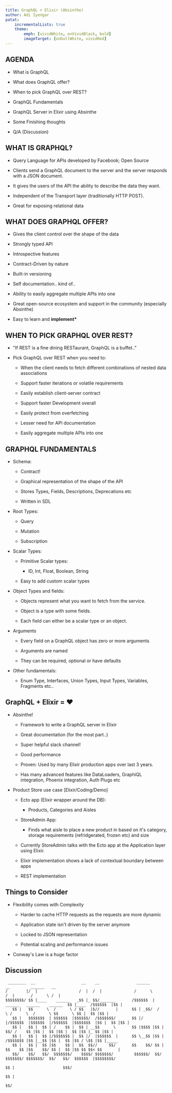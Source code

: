 ```yaml
---
title: GraphQL + Elixir (Absinthe)
author: Adi Iyengar
patat:
    incrementalLists: true
    theme:
        emph: [vividWhite, onVividBlack, bold]
        imageTarget: [onDullWhite, vividRed]
---
```


## AGENDA

- What is GraphQL

- What does GraphQL offer?

- When to pick GraphQL over REST?

- GraphQL Fundamentals

- GraphQL Server in Elixir using Absinthe

- Some Finishing thoughts

- Q/A (Discussion)


## WHAT IS GRAPHQL?

- Query Language for APIs developed by Facebook; Open Source

- Clients send a GraphQL document to the server and the server responds with
a JSON document.

- It gives the users of the API the ability to describe the data they want.

- Independent of the Transport layer (traditionally HTTP POST).

- Great for exposing relational data


## WHAT DOES GRAPHQL OFFER?

- Gives the client control over the shape of the data

- Strongly typed API

- Introspective features

- Contract-Driven by nature

- Built-in versioning

- Self documentation.. kind of..

- Ability to easily aggregate multiple APIs into one

- Great open-source ecosystem and support in the community (especially Absinthe)

- Easy to learn and __implement*__


## WHEN TO PICK GRAPHQL OVER REST?

* "If REST is a fine dining RESTaurant, GraphQL is a buffet.."

* Pick GraphQL over REST when you need to:

    - When the client needs to fetch different combinations of nested data
      associations

    - Support faster iterations or volatile requirements

    - Easily establish client-server contract

    - Support faster Development overall

    - Easily protect from overfetching

    - Lesser need for API documentation

    - Easily aggregate multiple APIs into one

## GRAPHQL FUNDAMENTALS

* Schema:

    - Contract!

    - Graphical representation of the shape of the API

    - Stores Types, Fields, Descriptions, Deprecations etc

    - Written in SDL

* Root Types:

     - Query

     - Mutation

     - Subscription

* Scalar Types:

    - Primitive Scalar types:
        - ID, Int, Float, Boolean, String

    - Easy to add custom scalar types

* Object Types and fields:

    - Objects represent what you want to fetch from the service.

    - Object is a type with some fields.

    - Each field can either be a scalar type or an object.

* Arguments

    - Every field on a GraphQL object has zero or more arguments

    - Arguments are named

    - They can be required, optional or have defaults

* Other fundamentals:
    - Enum Type, Interfaces, Union Types, Input Types, Variables, Fragments etc..


##  GraphQL + Elixir = ♥

* Absinthe!

    - Framework to write a GraphQL server in Elixir

    - Great documentation (for the most part..)

    - Super helpful slack channel!

    - Good performance

    - Proven: Used by many Elixir production apps over last 3 years.

    - Has many advanced features like DataLoaders, GraphiQL integration,
      Phoenix integration, Auth Plugs etc

* Product Store use case [Elixir/Coding/Demo]

    - Ecto app (Elixir wrapper around the DB):
        - Products, Categories and Aisles

    - StoreAdmin App:
        - Finds what aisle to place a new product in based on it's category,
          storage requirements (refridgerated, frozen etc) and size

    - Currently StoreAdmin talks with the Ecto app at the Application layer
      using Elixir.

    - Elixir implementation shows a lack of contextual boundary between
      apps

    - REST implementation

## Things to Consider

* Flexibility comes with Complexity

    - Harder to cache HTTP requests as the requests are more dynamic

    - Application state isn't driven by the server anymore

    - Locked to JSON representation

    - Potential scaling and performance issues

* Conway's Law is a huge factor

## Discussion


```
 ________  __                    __    __                ______                                __         ______   __
/        |/  |                  /  |  /  |              /      \                              /  |       /      \ /  |
$$$$$$$$/ $$ |____    ______   _$$ |_ $$/_______       /$$$$$$  |  ______   ______    ______  $$ |____  /$$$$$$  |$$ |
   $$ |   $$      \  /      \ / $$   |$//       |      $$ | _$$/  /      \ /      \  /      \ $$      \ $$ |  $$ |$$ |
   $$ |   $$$$$$$  | $$$$$$  |$$$$$$/  /$$$$$$$/       $$ |/    |/$$$$$$  |$$$$$$  |/$$$$$$  |$$$$$$$  |$$ |  $$ |$$ |
   $$ |   $$ |  $$ | /    $$ |  $$ | __$$      \       $$ |$$$$ |$$ |  $$/ /    $$ |$$ |  $$ |$$ |  $$ |$$ |_ $$ |$$ |
   $$ |   $$ |  $$ |/$$$$$$$ |  $$ |/  |$$$$$$  |      $$ \__$$ |$$ |     /$$$$$$$ |$$ |__$$ |$$ |  $$ |$$ / \$$ |$$ |_____
   $$ |   $$ |  $$ |$$    $$ |  $$  $$//     $$/       $$    $$/ $$ |     $$    $$ |$$    $$/ $$ |  $$ |$$ $$ $$< $$       |
   $$/    $$/   $$/  $$$$$$$/    $$$$/ $$$$$$$/         $$$$$$/  $$/       $$$$$$$/ $$$$$$$/  $$/   $$/  $$$$$$  |$$$$$$$$/
                                                                                    $$ |                     $$$/
                                                                                    $$ |
                                                                                    $$/
```
